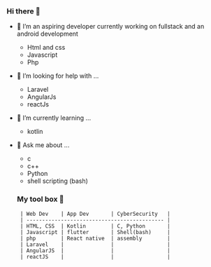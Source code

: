 ### Hi there 👋

- 🔭 I’m an aspiring developer currently working on fullstack and an android development

   * Html and css
   * Javascript
   * Php

- 🤔 I’m looking for help with ...

   * Laravel
   * AngularJs
   * reactJs
          
- 🌱 I’m currently learning ...
   * kotlin

- 💬 Ask me about ...
  
  * c
  * c++
  * Python 
  * shell scripting (bash)
          
  ### My tool box 🤖 
    
       | Web Dev    | App Dev       | CyberSecurity   |
       | -------------------------------------------- |
       | HTML, CSS  | Kotlin        | C, Python       |
       | Javascript | flutter       | Shell(bash)     |
       | php        | React native  | assembly        |
       | Laravel    |               |                 |
       | AngularJS  |               |                 |
       | reactJS    |               |                 |
    
